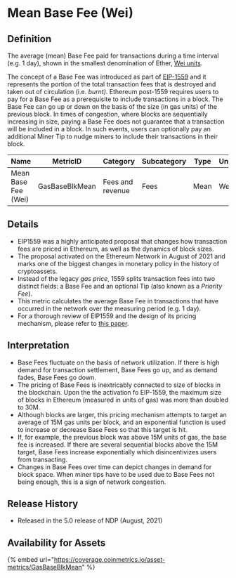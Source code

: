 # Mean Base Fee (Wei)

## Definition

The average (mean) Base Fee paid for transactions during a time interval (e.g. 1 day), shown in the smallest denomination of Ether, [Wei units](https://ethdocs.org/en/latest/ether.html#denominations).

The concept of a Base Fee was introduced as part of [EIP-1559](https://notes.ethereum.org/@vbuterin/eip-1559-faq) and it represents the portion of the total transaction fees that is destroyed and taken out of circulation (i.e. _burnt)_. Ethereum post-1559 requires users to pay for a Base Fee as a prerequisite to include transactions in a block. The Base Fee can go up or down on the basis of the size (in gas units) of the previous block. In times of congestion, where blocks are sequentially increasing in size, paying a Base Fee does not guarantee that a transaction will be included in a block. In such events, users can optionally pay an additional Miner Tip to nudge miners to include their transactions in their block.

| Name                | MetricID       | Category         | Subcategory | Type | Unit | Interval |
| ------------------- | -------------- | ---------------- | ----------- | ---- | ---- | -------- |
| Mean Base Fee (Wei) | GasBaseBlkMean | Fees and revenue | Fees        | Mean | Wei  | 1 day    |

## Details

* EIP1559 was a highly anticipated proposal that changes how transaction fees are priced in Ethereum, as well as the dynamics of block sizes.
* The proposal activated on the Ethereum Network in August of 2021 and marks one of the biggest changes in monetary policy in the history of cryptoassets.
* Instead of the legacy _gas price_, 1559 splits transaction fees into two distinct fields: a Base Fee and an optional Tip (also known as a _Priority Fee_).
* This metric calculates the average Base Fee in transactions that have occurred in the network over the measuring period (e.g. 1 day).
* For a thorough review of EIP1559 and the design of its pricing mechanism, please refer to [this paper](https://arxiv.org/pdf/2012.00854.pdf).

## Interpretation

* Base Fees fluctuate on the basis of network utilization. If there is high demand for transaction settlement, Base Fees go up, and as demand fades, Base Fees go down.&#x20;
* The pricing of Base Fees is inextricably connected to size of blocks in the blockchain. Upon the the activation fo EIP-1559, the maximum size of blocks in Ethereum (measured in units of gas) was more than doubled to 30M.
* Although blocks are larger, this pricing mechanism attempts to target an average of 15M gas units per block, and an exponential function is used to increase or decrease Base Fees so that this target is hit.
* If, for example, the previous block was above 15M units of gas, the base fee is increased. If there are several sequential blocks above the 15M target, Base Fees increase exponentially which disincentivizes users from transacting.&#x20;
* Changes in Base Fees over time can depict changes in demand for block space. When miner tips have to be used due to Base Fees not being enough, this is a sign of network congestion.&#x20;

## Release History

* Released in the 5.0 release of NDP (August, 2021)

## Availability for Assets

{% embed url="https://coverage.coinmetrics.io/asset-metrics/GasBaseBlkMean" %}

